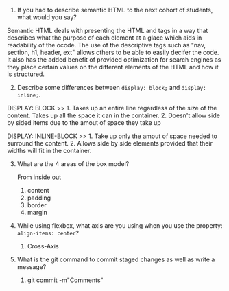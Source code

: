 1. If you had to describe semantic HTML to the next cohort of students, what would you say?

  Semantic HTML deals with presenting the HTML and tags in a way that describes what the purpose of each element at a glace which aids in readability of the ocode. The use of the descriptive tags such as "nav, section, h1, header, ext" allows others to be able to easily decifer the code. It also has the added benefit of provided optimization for search engines as they place certain values on the different elements of the HTML and how it is structured.

2. Describe some differences between ```display: block;``` and ```display: inline;```.

  DISPLAY: BLOCK >> 
      1. Takes up an entire line regardless of the size of the content. Takes up all the space it can in the container. 
      2. Doesn't allow side by sided items due to the amout of space they take up
      

  DISPLAY: INLINE-BLOCK >>
      1. Take up only the amout of space needed to surround the content.
      2. Allows side by side elements provided that their widths will fit in the container.

3. What are the 4 areas of the box model?

    From inside out
      1. content
      2. padding
      3. border
      4. margin

4. While using flexbox, what axis are you using when you use the property: ```align-items: center```?

    1. Cross-Axis

5. What is the git command to commit staged changes as well as write a message? 
    1. git commit -m"Comments"
